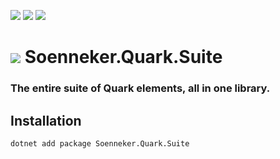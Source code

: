 ﻿[![](https://img.shields.io/nuget/v/soenneker.quark.suite.svg?style=for-the-badge)](https://www.nuget.org/packages/soenneker.quark.suite/)
[![](https://img.shields.io/github/actions/workflow/status/soenneker/soenneker.quark.suite/publish-package.yml?style=for-the-badge)](https://github.com/soenneker/soenneker.quark.suite/actions/workflows/publish-package.yml)
[![](https://img.shields.io/nuget/dt/soenneker.quark.suite.svg?style=for-the-badge)](https://www.nuget.org/packages/soenneker.quark.suite/)

# ![](https://user-images.githubusercontent.com/4441470/224455560-91ed3ee7-f510-4041-a8d2-3fc093025112.png) Soenneker.Quark.Suite
### The entire suite of Quark elements, all in one library.

## Installation

```
dotnet add package Soenneker.Quark.Suite
```
